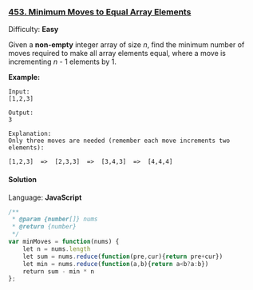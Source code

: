 ### [453\. Minimum Moves to Equal Array Elements](https://leetcode.com/problems/minimum-moves-to-equal-array-elements/)

Difficulty: **Easy**


Given a **non-empty** integer array of size _n_, find the minimum number of moves required to make all array elements equal, where a move is incrementing _n_ - 1 elements by 1.

**Example:**

```
Input:
[1,2,3]

Output:
3

Explanation:
Only three moves are needed (remember each move increments two elements):

[1,2,3]  =>  [2,3,3]  =>  [3,4,3]  =>  [4,4,4]
```


#### Solution

Language: **JavaScript**

```javascript
/**
 * @param {number[]} nums
 * @return {number}
 */
var minMoves = function(nums) {
    let n = nums.length
    let sum = nums.reduce(function(pre,cur){return pre+cur})
    let min = nums.reduce(function(a,b){return a<b?a:b})
    return sum - min * n
};
```
